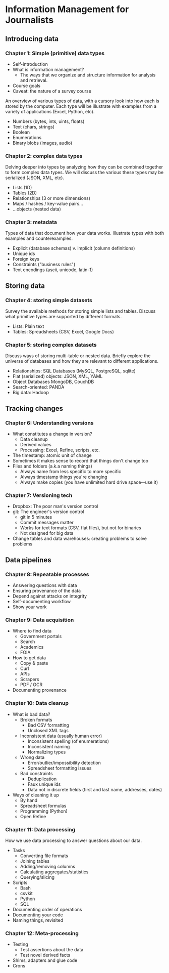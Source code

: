 # Information Management for Journalists

## Introducing data

### Chapter 1: Simple (primitive) data types

* Self-introduction
* What is information management?
    * The ways that we organize and structure information for analysis and retrieval.
* Course goals
* Caveat: the nature of a survey course

An overview of various types of data, with a cursory look into how each is stored by the computer. Each type will be illustrate with examples from a variety of applications (Excel, Python, etc).

* Numbers (bytes, ints, uints, floats)
* Text (chars, strings)
* Boolean
* Enumerations
* Binary blobs (images, audio)

### Chapter 2: complex data types

Delving deeper into types by analyzing how they can be combined together to form complex data types. We will discuss the various these types may be serialized (JSON, XML, etc). 

* Lists (1D)
* Tables (2D)
* Relationships (3 or more dimensions)
* Maps / hashes / key-value pairs...
* ...objects (nested data)

### Chapter 3: metadata

Types of data that document how your data works. Illustrate types with both examples and counterexamples.

* Explicit (database schemas) v. implicit (column definitions)
* Unique ids
* Foreign keys
* Constraints ("business rules")
* Text encodings (ascii, unicode, latin-1)


## Storing data

### Chapter 4: storing simple datasets

Survey the available methods for storing simple lists and tables. Discuss what primitive types are supported by different formats.

* Lists: Plain text
* Tables: Spreadsheets (CSV, Excel, Google Docs)

### Chapter 5: storing complex datasets 

Discuss ways of storing multi-table or nested data. Briefly explore the universe of databases and how they are relevant to different applications.

* Relationships: SQL Databases (MySQL, PostgreSQL, sqlite)
* Flat (serialized) objects: JSON, XML, YAML
* Object Databases MongoDB, CouchDB
* Search-oriented: PANDA
* Big data: Hadoop


## Tracking changes

### Chapter 6: Understanding versions

* What constitutes a change in version?
    * Data cleanup
    * Derived values
    * Processing: Excel, Refine, scripts, etc.
* The timestamp: atomic unit of change
* Sometimes it makes sense to record that things don't change too
* Files and folders (a.k.a naming things)
    * Always name from less specific to more specific
    * Always timestamp things you're changing
    * Always make copies (you have unlimited hard drive space--use it)

### Chapter 7: Versioning tech

* Dropbox: The poor man's version control
* git: The engineer's version control
    * git in 5 minutes
    * Commit messages matter
    * Works for text formats (CSV, flat files), but not for binaries
    * Not designed for big data
* Change tables and data warehouses: creating problems to solve problems


## Data pipelines

### Chapter 8: Repeatable processes

* Answering questions with data
* Ensuring provenance of the data
* Depend against attacks on integrity
* Self-documenting workflow
* Show your work

### Chapter 9: Data acquisition

* Where to find data
    * Government portals
    * Search
    * Academics
    * FOIA
* How to get data
    * Copy & paste
    * Curl
    * APIs
    * Scrapers
    * PDF / OCR
* Documenting provenance

### Chapter 10: Data cleanup

* What is bad data? 
    * Broken formats
        * Bad CSV formatting
        * Unclosed XML tags
    * Inconsistent data (usually human error)
        * Inconsistent spelling (of enumerations)
        * Inconsistent naming
        * Normalizing types
    * Wrong data 
        * Error/outlier/impossibility detection
        * Spreadsheet formatting issues
    * Bad constraints
        * Deduplication
        * Faux unique ids
        * Data not in discrete fields (first and last name, addresses, dates)
* Ways of cleaning it up
    * By hand
    * Spreadsheet formulas
    * Programming (Python)
    * Open Refine

### Chapter 11: Data processing 

How we use data processing to answer questions about our data.

* Tasks
    * Converting file formats
    * Joining tables
    * Adding/removing columns
    * Calculating aggregates/statistics
    * Querying/slicing 
* Scripts
    * Bash
    * csvkit
    * Python
    * SQL
* Documenting order of operations
* Documenting your code
* Naming things, revisited

### Chapter 12: Meta-processing

* Testing
    * Test assertions about the data
    * Test novel derived facts
* Shims, adapters and glue code
* Crons

